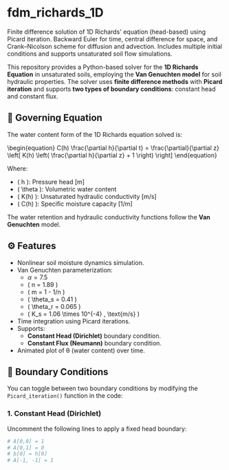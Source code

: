# fdm_richards_1D
Finite difference solution of 1D Richards' equation (head-based) using Picard iteration. Backward Euler for time, central difference for space, and Crank–Nicolson scheme for diffusion and advection. Includes multiple initial conditions and supports unsaturated soil flow simulations.

This repository provides a Python-based solver for the **1D Richards Equation** in unsaturated soils, employing the **Van Genuchten model** for soil hydraulic properties. The solver uses **finite difference methods** with **Picard iteration** and supports **two types of boundary conditions**: constant head and constant flux.

## 🔬 Governing Equation

The water content form of the 1D Richards equation solved is:

\begin{equation}
C(h) \frac{\partial h}{\partial t} = \frac{\partial}{\partial z} \left[ K(h) \left( \frac{\partial h}{\partial z} + 1 \right) \right]
\end{equation}

Where:

- \( h \): Pressure head [m]  
- \( \theta \): Volumetric water content  
- \( K(h) \): Unsaturated hydraulic conductivity [m/s]  
- \( C(h) \): Specific moisture capacity [1/m]

The water retention and hydraulic conductivity functions follow the **Van Genuchten** model.

## ⚙️ Features

- Nonlinear soil moisture dynamics simulation.
- Van Genuchten parameterization:
  - $\alpha = 7.5$
  - \( n = 1.89 \)
  - \( m = 1 - 1/n \)
  - \( \theta_s = 0.41 \)
  - \( \theta_r = 0.065 \)
  - \( K_s = 1.06 \times 10^{-4} \, \text{m/s} \)
- Time integration using Picard iterations.
- Supports:
  - **Constant Head (Dirichlet)** boundary condition.
  - **Constant Flux (Neumann)** boundary condition.
- Animated plot of θ (water content) over time.

## 📌 Boundary Conditions

You can toggle between two boundary conditions by modifying the `Picard_iteration()` function in the code:

### 1. Constant Head (Dirichlet)

Uncomment the following lines to apply a fixed head boundary:

```python
# A[0,0] = 1
# A[0,1] = 0
# b[0] = h[0]
# A[-1, -1] = 1
